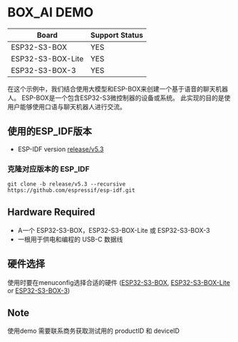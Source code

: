 # BOX_AI DEMO

| Board             | Support Status |
| ----------------- | -------------- |
| ESP32-S3-BOX      | YES            |
| ESP32-S3-BOX-Lite | YES            |
| ESP32-S3-BOX-3    | YES            |


在这个示例中，我们结合使用大模型和ESP-BOX来创建一个基于语音的聊天机器人。
ESP-BOX是一个包含ESP32-S3微控制器的设备或系统。
此实现的目的是使用户能够使用口语与聊天机器人进行交流。

## 使用的ESP_IDF版本
* ESP-IDF version [release/v5.3](https://github.com/espressif/esp-idf/tree/release/v5.3)

### 克隆对应版本的 ESP_IDF 

```
git clone -b release/v5.3 --recursive https://github.com/espressif/esp-idf.git
```

## **Hardware Required**

* A一个 ESP32-S3-BOX，ESP32-S3-BOX-Lite 或 ESP32-S3-BOX-3
* 一根用于供电和编程的 USB-C 数据线



## 硬件选择

使用时要在menuconfig选择合适的硬件 ([ESP32-S3-BOX](https://github.com/espressif/esp-box/blob/master/docs/hardware_overview/esp32_s3_box/hardware_overview_for_box.md), [ESP32-S3-BOX-Lite](https://github.com/espressif/esp-box/blob/master/docs/hardware_overview/esp32_s3_box_lite/hardware_overview_for_lite.md) or [ESP32-S3-BOX-3](https://github.com/espressif/esp-box/blob/master/docs/hardware_overview/esp32_s3_box_3/hardware_overview_for_box_3.md)) 



## Note
使用demo 需要联系商务获取测试用的 productID 和 deviceID
